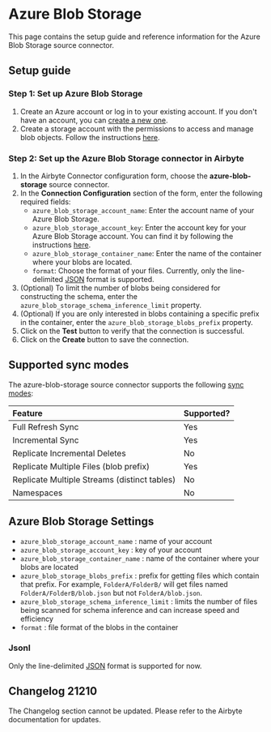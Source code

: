 # Azure Blob Storage

This page contains the setup guide and reference information for the Azure Blob Storage source connector.

## Setup guide

### Step 1: Set up Azure Blob Storage

1. Create an Azure account or log in to your existing account. If you don't have an account, you can [create a new one](https://azure.microsoft.com/free/).
2. Create a storage account with the permissions to access and manage blob objects. Follow the instructions [here](https://docs.microsoft.com/en-us/azure/storage/common/storage-account-create?tabs=azure-portal).

### Step 2: Set up the Azure Blob Storage connector in Airbyte

1. In the Airbyte Connector configuration form, choose the **azure-blob-storage** source connector.
2. In the **Connection Configuration** section of the form, enter the following required fields:
   * `azure_blob_storage_account_name`: Enter the account name of your Azure Blob Storage.
   * `azure_blob_storage_account_key`: Enter the account key for your Azure Blob Storage account. You can find it by following the instructions [here](https://docs.microsoft.com/en-us/azure/storage/common/storage-account-keys-manage?tabs=azure-portal).
   * `azure_blob_storage_container_name`: Enter the name of the container where your blobs are located.
   * `format`: Choose the format of your files. Currently, only the line-delimited [JSON](https://jsonlines.org/) format is supported.
3. (Optional) To limit the number of blobs being considered for constructing the schema, enter the `azure_blob_storage_schema_inference_limit` property.
4. (Optional) If you are only interested in blobs containing a specific prefix in the container, enter the `azure_blob_storage_blobs_prefix` property.
5. Click on the **Test** button to verify that the connection is successful.
6. Click on the **Create** button to save the connection.

## Supported sync modes

The azure-blob-storage source connector supports the following [sync modes](https://docs.airbyte.io/integrations/sources/azure-blob-storage):

| Feature                                        | Supported? |
|:-----------------------------------------------| :--------- |
| Full Refresh Sync                              | Yes        |
| Incremental Sync                               | Yes        |
| Replicate Incremental Deletes                  | No         |
| Replicate Multiple Files \(blob prefix\)       | Yes        |
| Replicate Multiple Streams \(distinct tables\) | No         |
| Namespaces                                     | No         |

## Azure Blob Storage Settings

* `azure_blob_storage_account_name` : name of your account
* `azure_blob_storage_account_key` : key of your account
* `azure_blob_storage_container_name` : name of the container where your blobs are located
* `azure_blob_storage_blobs_prefix` : prefix for getting files which contain that prefix. For example, `FolderA/FolderB/` will get files named `FolderA/FolderB/blob.json` but not `FolderA/blob.json`.
* `azure_blob_storage_schema_inference_limit` : limits the number of files being scanned for schema inference and can increase speed and efficiency
* `format` : file format of the blobs in the container

### Jsonl

Only the line-delimited [JSON](https://jsonlines.org/) format is supported for now.

## Changelog 21210

The Changelog section cannot be updated. Please refer to the Airbyte documentation for updates.